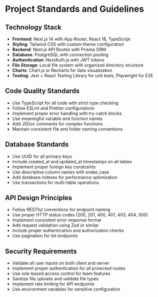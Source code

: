 # Project Standards and Guidelines

## Technology Stack
- **Frontend**: Next.js 14 with App Router, React 18, TypeScript
- **Styling**: Tailwind CSS with custom theme configuration
- **Backend**: Next.js API Routes with Prisma ORM
- **Database**: PostgreSQL with connection pooling
- **Authentication**: NextAuth.js with JWT tokens
- **File Storage**: Local file system with organized directory structure
- **Charts**: Chart.js or Recharts for data visualization
- **Testing**: Jest + React Testing Library for unit tests, Playwright for E2E

## Code Quality Standards
- Use TypeScript for all code with strict type checking
- Follow ESLint and Prettier configurations
- Implement proper error handling with try-catch blocks
- Use meaningful variable and function names
- Add JSDoc comments for complex functions
- Maintain consistent file and folder naming conventions

## Database Standards
- Use UUID for all primary keys
- Include created_at and updated_at timestamps on all tables
- Implement proper foreign key constraints
- Use descriptive column names with snake_case
- Add database indexes for performance optimization
- Use transactions for multi-table operations

## API Design Principles
- Follow RESTful conventions for endpoint naming
- Use proper HTTP status codes (200, 201, 400, 401, 403, 404, 500)
- Implement consistent error response format
- Add request validation using Zod or similar
- Include proper authentication and authorization checks
- Use pagination for list endpoints

## Security Requirements
- Validate all user inputs on both client and server
- Implement proper authentication for all protected routes
- Use role-based access control for team features
- Sanitize file uploads and validate file types
- Implement rate limiting for API endpoints
- Use environment variables for sensitive configuration